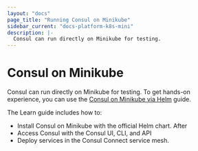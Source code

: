 ```yaml
---
layout: "docs"
page_title: "Running Consul on Minikube"
sidebar_current: "docs-platform-k8s-mini"
description: |-
  Consul can run directly on Minikube for testing.
---
```


# Consul on Minikube

Consul can run directly on Minikube for testing. To get hands-on experience, you can use the [Consul on Minikube via Helm](https://learn.hashicorp.com/consul/kubernetes/minikube?utm_source=consul.io&utm_medium=docs&utm_content=k8s&utm_term=mk) guide.

The Learn guide includes how to:

- Install Consul on Minikube with the official Helm chart. After 
- Access Consul with the Consul UI, CLI, and API 
- Deploy services in the Consul Connect service mesh.